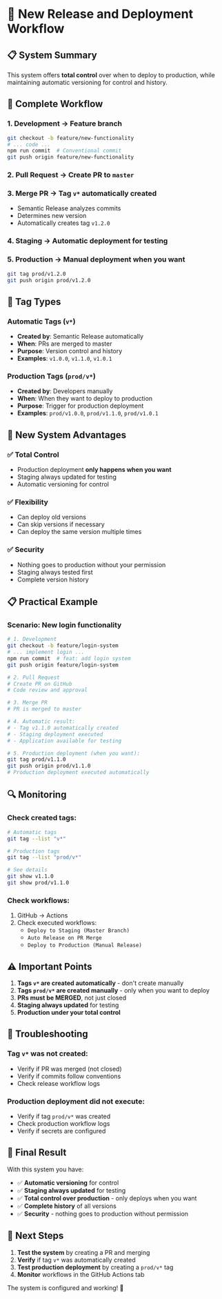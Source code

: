 # 🚀 New Release and Deployment Workflow

## 📋 System Summary

This system offers **total control** over when to deploy to production, while maintaining automatic versioning for control and history.

## 🔄 Complete Workflow

### 1. **Development** → Feature branch
```bash
git checkout -b feature/new-functionality
# ... code ...
npm run commit  # Conventional commit
git push origin feature/new-functionality
```

### 2. **Pull Request** → Create PR to `master`

### 3. **Merge PR** → **Tag `v*` automatically created**
- Semantic Release analyzes commits
- Determines new version
- Automatically creates tag `v1.2.0`

### 4. **Staging** → Automatic deployment for testing

### 5. **Production** → **Manual deployment when you want**
```bash
git tag prod/v1.2.0
git push origin prod/v1.2.0
```

## 🎯 Tag Types

### Automatic Tags (`v*`)
- **Created by**: Semantic Release automatically
- **When**: PRs are merged to master
- **Purpose**: Version control and history
- **Examples**: `v1.0.0`, `v1.1.0`, `v1.0.1`

### Production Tags (`prod/v*`)
- **Created by**: Developers manually
- **When**: When they want to deploy to production
- **Purpose**: Trigger for production deployment
- **Examples**: `prod/v1.0.0`, `prod/v1.1.0`, `prod/v1.0.1`

## 🚀 New System Advantages

### ✅ **Total Control**
- Production deployment **only happens when you want**
- Staging always updated for testing
- Automatic versioning for control

### ✅ **Flexibility**
- Can deploy old versions
- Can skip versions if necessary
- Can deploy the same version multiple times

### ✅ **Security**
- Nothing goes to production without your permission
- Staging always tested first
- Complete version history

## 📋 Practical Example

### Scenario: New login functionality

```bash
# 1. Development
git checkout -b feature/login-system
# ... implement login ...
npm run commit  # feat: add login system
git push origin feature/login-system

# 2. Pull Request
# Create PR on GitHub
# Code review and approval

# 3. Merge PR
# PR is merged to master

# 4. Automatic result:
# - Tag v1.1.0 automatically created
# - Staging deployment executed
# - Application available for testing

# 5. Production deployment (when you want):
git tag prod/v1.1.0
git push origin prod/v1.1.0
# Production deployment executed automatically
```

## 🔍 Monitoring

### Check created tags:
```bash
# Automatic tags
git tag --list "v*"

# Production tags
git tag --list "prod/v*"

# See details
git show v1.1.0
git show prod/v1.1.0
```

### Check workflows:
1. GitHub → Actions
2. Check executed workflows:
   - `Deploy to Staging (Master Branch)`
   - `Auto Release on PR Merge`
   - `Deploy to Production (Manual Release)`

## ⚠️ Important Points

1. **Tags `v*` are created automatically** - don't create manually
2. **Tags `prod/v*` are created manually** - only when you want to deploy
3. **PRs must be MERGED**, not just closed
4. **Staging always updated** for testing
5. **Production under your total control**

## 🚨 Troubleshooting

### Tag `v*` was not created:
- Verify if PR was merged (not closed)
- Verify if commits follow conventions
- Check release workflow logs

### Production deployment did not execute:
- Verify if tag `prod/v*` was created
- Check production workflow logs
- Verify if secrets are configured

## 🎉 Final Result

With this system you have:

- ✅ **Automatic versioning** for control
- ✅ **Staging always updated** for testing
- ✅ **Total control over production** - only deploys when you want
- ✅ **Complete history** of all versions
- ✅ **Security** - nothing goes to production without permission

## 🚀 Next Steps

1. **Test the system** by creating a PR and merging
2. **Verify** if tag `v*` was automatically created
3. **Test production deployment** by creating a `prod/v*` tag
4. **Monitor** workflows in the GitHub Actions tab

The system is configured and working! 🎯
